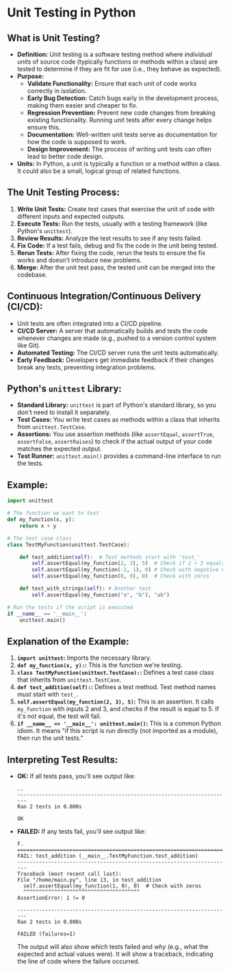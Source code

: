 # **Unit Testing in Python**

## **What is Unit Testing?**

*   **Definition:** Unit testing is a software testing method where *individual units* of source code (typically functions or methods within a class) are tested to determine if they are fit for use (i.e., they behave as expected).
*   **Purpose:**
    *   **Validate Functionality:** Ensure that each unit of code works correctly in isolation.
    *   **Early Bug Detection:** Catch bugs early in the development process, making them easier and cheaper to fix.
    *   **Regression Prevention:** Prevent new code changes from breaking existing functionality.  Running unit tests after every change helps ensure this.
    *   **Documentation:** Well-written unit tests serve as documentation for how the code is supposed to work.
    *   **Design Improvement:** The process of writing unit tests can often lead to better code design.
* **Units:** In Python, a unit is typically a function or a method within a class.  It could also be a small, logical group of related functions.

## **The Unit Testing Process:**

1.  **Write Unit Tests:** Create test cases that exercise the unit of code with different inputs and expected outputs.
2.  **Execute Tests:** Run the tests, usually with a testing framework (like Python's `unittest`).
3.  **Review Results:** Analyze the test results to see if any tests failed.
4.  **Fix Code:** If a test fails, debug and fix the code in the unit being tested.
5.  **Rerun Tests:** After fixing the code, rerun the tests to ensure the fix works and doesn't introduce new problems.
6. **Merge:** After the unit test pass, the tested unit can be merged into the codebase.

## **Continuous Integration/Continuous Delivery (CI/CD):**

*   Unit tests are often integrated into a CI/CD pipeline.
*   **CI/CD Server:** A server that automatically builds and tests the code whenever changes are made (e.g., pushed to a version control system like Git).
*   **Automated Testing:** The CI/CD server runs the unit tests automatically.
*   **Early Feedback:** Developers get immediate feedback if their changes break any tests, preventing integration problems.

## **Python's `unittest` Library:**

*   **Standard Library:** `unittest` is part of Python's standard library, so you don't need to install it separately.
*   **Test Cases:** You write test cases as methods within a class that inherits from `unittest.TestCase`.
*   **Assertions:** You use assertion methods (like `assertEqual`, `assertTrue`, `assertFalse`, `assertRaises`) to check if the actual output of your code matches the expected output.
*   **Test Runner:** `unittest.main()` provides a command-line interface to run the tests.

## **Example:**

```python
import unittest

# The function we want to test
def my_function(x, y):
    return x + y

# The test case class
class TestMyFunction(unittest.TestCase):

    def test_addition(self):  # Test methods start with 'test_'
        self.assertEqual(my_function(2, 3), 5)  # Check if 2 + 3 equals 5
        self.assertEqual(my_function(-1, 1), 0) # Check with negative numbers
        self.assertEqual(my_function(0, 0), 0)  # Check with zeros

    def test_with_strings(self): # Another test
        self.assertEqual(my_function("a", "b"), "ab")

# Run the tests if the script is executed
if __name__ == '__main__':
    unittest.main()
```

## **Explanation of the Example:**

1.  **`import unittest`:** Imports the necessary library.
2.  **`def my_function(x, y):`:** This is the function we're testing.
3.  **`class TestMyFunction(unittest.TestCase):`:** Defines a test case class that inherits from `unittest.TestCase`.
4.  **`def test_addition(self):`:** Defines a test method.  Test method names *must* start with `test_`.
5.  **`self.assertEqual(my_function(2, 3), 5)`:**  This is an assertion. It calls `my_function` with inputs 2 and 3, and checks if the result is equal to 5.  If it's not equal, the test will fail.
6.  **`if __name__ == '__main__': unittest.main()`:** This is a common Python idiom.  It means "if this script is run directly (not imported as a module), then run the unit tests."

## **Interpreting Test Results:**

*   **OK:** If all tests pass, you'll see output like:

    ```
    ..
    ----------------------------------------------------------------------
    Ran 2 tests in 0.000s

    OK
    ```

*   **FAILED:** If any tests fail, you'll see output like:

    ```
    F.
    ======================================================================
    FAIL: test_addition (__main__.TestMyFunction.test_addition)
    ----------------------------------------------------------------------
    Traceback (most recent call last):
    File "/home/main.py", line 13, in test_addition
      self.assertEqual(my_function(1, 0), 0)  # Check with zeros
      ^^^^^^^^^^^^^^^^^^^^^^^^^^^^^^^^^^^^^^
    AssertionError: 1 != 0

    ----------------------------------------------------------------------
    Ran 2 tests in 0.000s

    FAILED (failures=1)
    ```

    The output will also show *which* tests failed and *why* (e.g., what the expected and actual values were).  It will show a traceback, indicating the line of code where the failure occurred.
